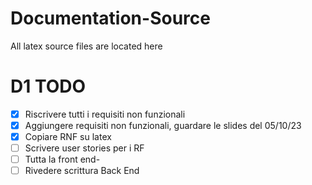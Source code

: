 # Documentation-Source
All latex source files are located here

# D1 TODO
- [x] Riscrivere tutti i requisiti non funzionali
- [x] Aggiungere requisiti non funzionali, guardare le slides del 05/10/23
- [x] Copiare RNF su latex
- [ ] Scrivere user stories per i RF
- [ ] Tutta la front end-
- [ ] Rivedere scrittura Back End
